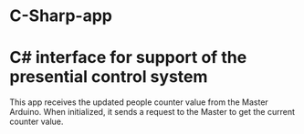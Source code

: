 C-Sharp-app
===========

C# interface for support of the presential control system
=========================================================

This app receives the updated people counter value from the Master Arduino.
When initialized, it sends a request to the Master to get the current counter value.
